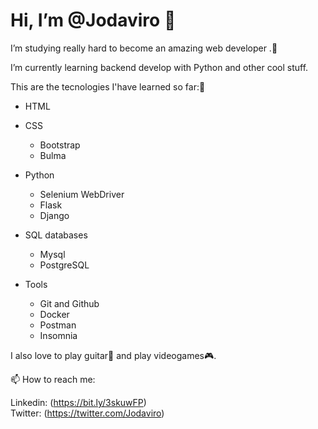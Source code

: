 # Hi, I’m @Jodaviro 👋
I’m studying really hard to become an amazing web developer .🚀  

I’m currently learning backend develop with Python and other cool stuff. 

This are the tecnologies I'have learned so far:💪  

- HTML
- CSS
  - Bootstrap
  - Bulma
  
- Python
  - Selenium WebDriver
  - Flask
  - Django   

- SQL databases
  - Mysql
  - PostgreSQL
 
- Tools
  - Git and Github 
  - Docker
  - Postman
  - Insomnia
    
  
I also love to play guitar🎸 and  play videogames🎮.

📫 How to reach me:   


Linkedin: (https://bit.ly/3skuwFP)   
Twitter: (https://twitter.com/Jodaviro)

<!---
Jodaviro/Jodaviro is a ✨ special ✨ repository because its `README.md` (this file) appears on your GitHub profile.
You can click the Preview link to take a look at your changes.
--->

